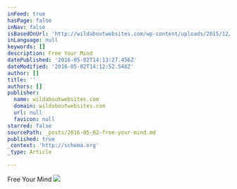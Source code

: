 ```yaml
---
inFeed: true
hasPage: false
inNav: false
isBasedOnUrl: 'http://wildaboutwebsites.com/wp-content/uploads/2015/12/sea-diagram.jpg'
inLanguage: null
keywords: []
description: Free Your Mind
datePublished: '2016-05-02T14:13:27.456Z'
dateModified: '2016-05-02T14:12:52.548Z'
author: []
title: ''
authors: []
publisher:
  name: wildaboutwebsites.com
  domain: wildaboutwebsites.com
  url: null
  favicon: null
starred: false
sourcePath: _posts/2016-05-02-free-your-mind.md
published: true
_context: 'http://schema.org'
_type: Article

---
```

Free Your Mind
![](http://wildaboutwebsites.com/wp-content/uploads/2015/12/sea-diagram.jpg)
